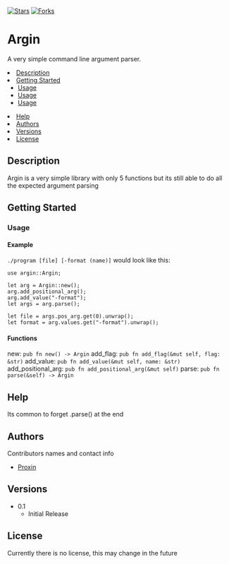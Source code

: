 [![Stars](https://img.shields.io/github/stars/proxin187/argin.svg?style=for-the-badge)](https://github.com/proxin187/argin/stargazers)
[![Forks](https://img.shields.io/github/forks/proxin187/argin.svg?style=for-the-badge)](https://github.com/proxin187/argin/forks)

# Argin

A very simple command line argument parser.

<li>
    <a href="#Description">Description</a>
</li>
<li>
    <a href="#getting-started">Getting Started</a>
    <ul>
    <li><a href="#Usage">Usage</a></li>
    <li><a href="#Example">Usage</a></li>
    <li><a href="#Functions">Usage</a></li>
    </ul>
</li>
<li><a href="#Help">Help</a></li>
<li><a href="#Authors">Authors</a></li>
<li><a href="#Versions">Versions</a></li>
<li><a href="#License">License</a></li>

## Description

Argin is a very simple library with only 5 functions but its still able to do all the expected argument parsing

## Getting Started

### Usage


#### Example
`./program [file] [-format (name)]`
would look like this:
```
use argin::Argin;

let arg = Argin::new();
arg.add_positional_arg();
arg.add_value("-format");
let args = arg.parse();

let file = args.pos_arg.get(0).unwrap();
let format = arg.values.get("-format").unwrap();
```

#### Functions

new: `pub fn new() -> Argin`
add_flag: `pub fn add_flag(&mut self, flag: &str)`
add_value: `pub fn add_value(&mut self, name: &str)`
add_positional_arg: `pub fn add_positional_arg(&mut self)`
parse: `pub fn parse(&self) -> Argin`

## Help

Its common to forget .parse() at the end

## Authors

Contributors names and contact info

* [Proxin](https://github.com/proxin187)

## Versions

* 0.1
    * Initial Release

## License

Currently there is no license, this may change in the future


